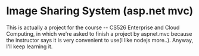 Image Sharing System (asp.net mvc)
===========

This is actually a project for the course -- CS526 Enterprise and Cloud Computing, in which we're asked to finish a project by aspnet.mvc because the instructor says it is very convenient to use(I like nodejs more..). Anyway, I'll keep learning it.
